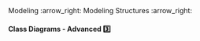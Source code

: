 <link rel="stylesheet" href="{{baseUrl}}/css/textbook.css">

<div class="website-content">

<div id="path">Modeling :arrow_right: Modeling Structures :arrow_right:</div>

<div id="title">

#### Class Diagrams - Advanced :three:

</div>

<div id="body">

<dynamic-panel src="../../../oopDesign/associations/aggregation/embed.md" header="OOP: Associations: Aggregation" is-open></dynamic-panel>
<dynamic-panel src="../../../oopDesign/associations/associationClasses/embed.md" header="OOP: Associations: Association Classes" is-open></dynamic-panel>

</div>

</div>
